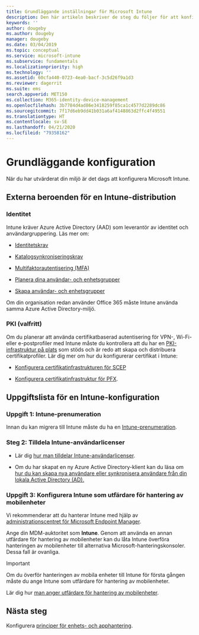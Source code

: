 ```yaml
---
title: Grundläggande inställningar för Microsoft Intune
description: Den här artikeln beskriver de steg du följer för att konfigurera Microsoft Intune.
keywords: ''
author: dougeby
ms.author: dougeby
manager: dougeby
ms.date: 03/04/2019
ms.topic: conceptual
ms.service: microsoft-intune
ms.subservice: fundamentals
ms.localizationpriority: high
ms.technology: ''
ms.assetid: 60cfa440-0723-4ea0-bacf-3c5d26f9a1d3
ms.reviewer: dagerrit
ms.suite: ems
search.appverid: MET150
ms.collection: M365-identity-device-management
ms.openlocfilehash: 3b7784d4ad86e3418259f85ca1c4577d2289dc86
ms.sourcegitcommit: 7f17d6eb9dd41b031a6af4148863d2ffc4f49551
ms.translationtype: HT
ms.contentlocale: sv-SE
ms.lasthandoff: 04/21/2020
ms.locfileid: "79358162"
---
```

# <a name="basic-setup"></a>Grundläggande konfiguration

När du har utvärderat din miljö är det dags att konfigurera Microsoft Intune.

## <a name="external-dependencies-for-an-intune-deployment"></a>Externa beroenden för en Intune-distribution

### <a name="identity"></a>Identitet

Intune kräver Azure Active Directory (AAD) som leverantör av identitet och användargruppering. Läs mer om:

- [Identitetskrav](https://docs.microsoft.com/azure/active-directory/active-directory-hybrid-identity-design-considerations-overview#design-considerations-overview)

- [Katalogsynkroniseringskrav](https://docs.microsoft.com/azure/active-directory/active-directory-hybrid-identity-design-considerations-directory-sync-requirements)

- [Multifaktorautentisering (MFA)](https://docs.microsoft.com/azure/active-directory/authentication/concept-mfa-howitworks)

- [Planera dina användar- och enhetsgrupper](users-add.md)

- [Skapa användar- och enhetsgrupper](groups-get-started.md)

Om din organisation redan använder Office 365 måste Intune använda samma Azure Active Directory-miljö.

### <a name="pki-optional"></a>PKI (valfritt)

Om du planerar att använda certifikatbaserad autentisering för VPN-, Wi-Fi- eller e-postprofiler med Intune måste du kontrollera att du har en [PKI-infrastruktur på plats](../protect/certificates-configure.md) som stöds och är redo att skapa och distribuera certifikatprofiler. Lär dig mer om hur du konfigurerar certifikat i Intune:

- [Konfigurera certifikatinfrastrukturen för SCEP](/intune/certificates-scep-configure)

- [Konfigurera certifikatinfrastruktur för PFX](/intune/certficates-pfx-configure).

## <a name="task-list-for-an-intune-setup"></a>Uppgiftslista för en Intune-konfiguration

### <a name="task-1-intune-subscription"></a>Uppgift 1: Intune-prenumeration

Innan du kan migrera till Intune måste du ha en [Intune-prenumeration](account-sign-up.md).

### <a name="task-2-assign-intune-user-licenses"></a>Steg 2: Tilldela Intune-användarlicenser

- Lär dig [hur man tilldelar Intune-användarlicenser](licenses-assign.md).

- Om du har skapat en ny Azure Active Directory-klient kan du läsa om [hur du kan skapa nya användare eller synkronisera användare från din lokala Active Directory (AD).](https://docs.microsoft.com/azure/active-directory/connect/active-directory-aadconnect)

### <a name="task-3-set-your-mdm-authority-to-intune"></a>Uppgift 3: Konfigurera Intune som utfärdare för hantering av mobilenheter

Vi rekommenderar att du hanterar Intune med hjälp av [administrationscentret för Microsoft Endpoint Manager](https://go.microsoft.com/fwlink/?linkid=2109431).

Ange din MDM-auktoritet som **Intune**. Genom att använda en annan utfärdare för hantering av mobilenheter kan du låta Intune överföra hanteringen av mobilenheter till alternativa Microsoft-hanteringskonsoler. Dessa fall är ovanliga.

> [!IMPORTANT]
> Om du överför hanteringen av mobila enheter till Intune för första gången måste du ange Intune som utfärdare för hantering av mobilenheter.

Lär dig hur [man anger utfärdare för hantering av mobilenheter](mdm-authority-set.md).

## <a name="next-step"></a>Nästa steg

Konfigurera [principer för enhets- och apphantering](migration-guide-configure-policies.md).

